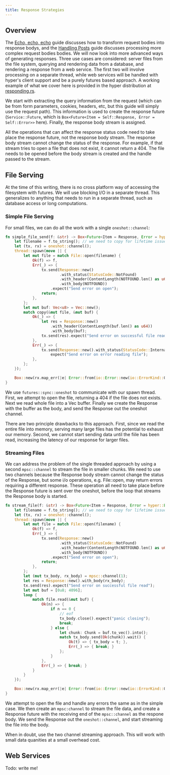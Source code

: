 ```yaml
---
title: Response Strategies
---
```


## Overview

The [Echo, echo, echo](./echo) guide discusses how to transform
request bodies into response bodys, and the [Handling
Posts](./handle_post) guide discusses processing more complex request
bodies bodies. We will now look into more advanced ways of generating
responses. Three use cases are considered: server files from the file
system, querying and rendering data from a database, and rendering a
response from a web service. The first two will involve processing on
a separate thread, while web services will be handled with hyper's
client support and be a purely futures based approach. A working
example of what we cover here is provided in the hyper distribution at
[responding.rs](https://github.com/hyperium/hyper/blob/master/examples/responding.rs).

We start with extracting the query information from the request (which
can be from form parameters, cookies, headers, etc, but this guide
will simply use the request path). This information is used to create
the response future (`Service::Future`, which is `Box<Future<Item =
Self::Response, Error = Self::Error>>` here). Finally, the response
body stream is assigned.

All the operations that can affect the response status code need to
take place the response future, not the response body stream. The
response body stream cannot change the status of the response. For
example, if that stream tries to open a file that does not exist, it
cannot return a 404. The file needs to be opened before the body
stream is created and the handle passed to the stream.

## File Serving

At the time of this writing, there is no cross platform way of
accessing the filesystem with futures. We will use blocking I/O in a
separate thread. This generalizes to anything that needs to run in a
separate thread, such as database access or long computations.

### Simple File Serving

For small files, we can do all the work with a single
`oneshot::channel`:

```rust
fn simple_file_send(f: &str) -> Box<Future<Item = Response, Error = hyper::Error>> {
    let filename = f.to_string(); // we need to copy for lifetime issues
    let (tx, rx) = oneshot::channel();
    thread::spawn(move || {
        let mut file = match File::open(filename) {
            Ok(f) => f,
            Err(_) => {
                tx.send(Response::new()
                        .with_status(StatusCode::NotFound)
                        .with_header(ContentLength(NOTFOUND.len() as u64))
                        .with_body(NOTFOUND))
                    .expect("Send error on open");
                return;
            },
        };
        let mut buf: Vec<u8> = Vec::new();
        match copy(&mut file, &mut buf) {
            Ok(_) => {
                let res = Response::new()
                    .with_header(ContentLength(buf.len() as u64))
                    .with_body(buf);
                tx.send(res).expect("Send error on successful file read");
            },
            Err(_) => {
                tx.send(Response::new().with_status(StatusCode::InternalServerError)).
                    expect("Send error on error reading file");
            },
        };
    });

    Box::new(rx.map_err(|e| Error::from(io::Error::new(io::ErrorKind::Other, e))))
}
```

We use `futures::sync::oneshot` to communicate with our spawn thread.
First, we attempt to open the file, returning a 404 if the file does
not exists. Next we read whole file into a Vec<u8> buffer. Finally we
create the Response with the buffer as the body, and send the Response
out the oneshot channel.

There are two principle drawbacks to this approach. First, since we
read the entire file into memory, serving many large files has the
potential to exhaust our memory. Second, we cannot start sending data
until the fiile has been read, increasing the latency of our response
for larger files.

### Streaming Files

We can address the problem of the single threaded approach by using a
second `mpsc::channel` to stream the file in smaller chunks. We need
to use two channels because the Response body stream cannot change the
status of the Response, but some i/o operations, e.g. File::open, may
return errors requiring a different response. These operation all need
to take place before the Response future is sent over the oneshot,
before the loop that streams the Response body is started.

```rust
fn stream_file(f: &str) -> Box<Future<Item = Response, Error = hyper::Error>> {
    let filename = f.to_string(); // we need to copy for lifetime issues
    let (tx, rx) = oneshot::channel();
    thread::spawn(move || {
        let mut file = match File::open(filename) {
            Ok(f) => f,
            Err(_) => {
                tx.send(Response::new()
                        .with_status(StatusCode::NotFound)
                        .with_header(ContentLength(NOTFOUND.len() as u64))
                        .with_body(NOTFOUND))
                    .expect("Send error on open");
                return;
            },
        };
        let (mut tx_body, rx_body) = mpsc::channel(1);
        let res = Response::new().with_body(rx_body);
        tx.send(res).expect("Send error on successful file read");
        let mut buf = [0u8; 4096];
        loop {
            match file.read(&mut buf) {
                Ok(n) => {
                    if n == 0 {
                        // eof
                        tx_body.close().expect("panic closing");
                        break;
                    } else {
                        let chunk: Chunk = buf.to_vec().into();
                        match tx_body.send(Ok(chunk)).wait() {
                            Ok(t) => { tx_body = t; },
                            Err(_) => { break; }
                        };
                    }
                },
                Err(_) => { break; }
            }
        }
    });

    Box::new(rx.map_err(|e| Error::from(io::Error::new(io::ErrorKind::Other, e))))
}
```

We attempt to open the file and handle any errors the same as in the
simple case. We then create an `mpsc:channel` to stream the file data,
and create a Response future with the receiving end of the
`mpsc::channel` as the respone body. We send the Response out the
`oneshot::channel`, and start streaming the file into the body.

When in doubt, use the two channel streaming approach. This will work
with small data quanities at a small overhead cost.

## Web Services

Todo: write me!
